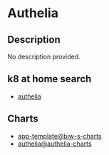 # Authelia

## Description

No description provided.

## k8 at home search

- [authelia](https://nanne.dev/k8s-at-home-search/#/authelia)

## Charts

- [app-template@bjw-s-charts](https://bjw-s.github.io/helm-charts/)
- [authelia@authelia-charts](https://charts.authelia.com/)
